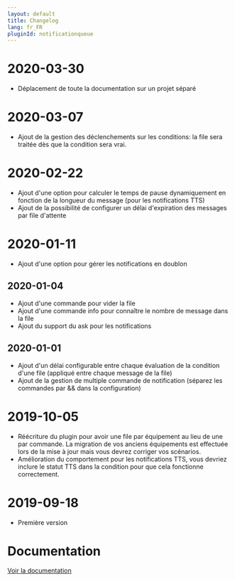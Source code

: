 ```yaml
---
layout: default
title: Changelog
lang: fr_FR
pluginId: notificationqueue
---
```


# 2020-03-30

- Déplacement de toute la documentation sur un projet séparé

# 2020-03-07

- Ajout de la gestion des déclenchements sur les conditions: la file sera traitée dès que la condition sera vrai.

# 2020-02-22

- Ajout d'une option pour calculer le temps de pause dynamiquement en fonction de la longueur du message (pour les notifications TTS)
- Ajout de la possibilité de configurer un délai d'expiration des messages par file d'attente

# 2020-01-11

- Ajout d'une option pour gérer les notifications en doublon

## 2020-01-04

- Ajout d'une commande pour vider la file
- Ajout d'une commande info pour connaître le nombre de message dans la file
- Ajout du support du ask pour les notifications

## 2020-01-01

- Ajout d'un délai configurable entre chaque évaluation de la condition d'une file (appliqué entre chaque message de la file)
- Ajout de la gestion de multiple commande de notification (séparez les commandes par && dans la configuration)

# 2019-10-05

- Réécriture du plugin pour avoir une file par équipement au lieu de une par commande. La migration de vos anciens équipements est effectuée lors de la mise à jour mais vous devrez corriger vos scénarios.
- Amélioration du comportement pour les notifications TTS, vous devriez inclure le statut TTS dans la condition pour que cela fonctionne correctement.

# 2019-09-18

- Première version

# Documentation

[Voir la documentation]({{site.baseurl}}/{{page.pluginId}})

